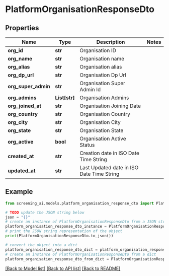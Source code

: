# PlatformOrganisationResponseDto


## Properties

Name | Type | Description | Notes
------------ | ------------- | ------------- | -------------
**org_id** | **str** | Organisation ID | 
**org_name** | **str** | Organisation name | 
**org_alias** | **str** | Organisation alias | 
**org_dp_url** | **str** | Organisation Dp Url | 
**org_super_admin** | **str** | Organisation Super Admin Id | 
**org_admins** | **List[str]** | Organisation Admins | 
**org_joined_at** | **str** | Organisation Joining Date | 
**org_country** | **str** | Organisation Country | 
**org_city** | **str** | Organisation City | 
**org_state** | **str** | Organisation State | 
**org_active** | **bool** | Organisation Active Status | 
**created_at** | **str** | Creation date in ISO Date Time String | 
**updated_at** | **str** | Last Updated date in ISO Date Time String | 

## Example

```python
from screening_ai.models.platform_organisation_response_dto import PlatformOrganisationResponseDto

# TODO update the JSON string below
json = "{}"
# create an instance of PlatformOrganisationResponseDto from a JSON string
platform_organisation_response_dto_instance = PlatformOrganisationResponseDto.from_json(json)
# print the JSON string representation of the object
print(PlatformOrganisationResponseDto.to_json())

# convert the object into a dict
platform_organisation_response_dto_dict = platform_organisation_response_dto_instance.to_dict()
# create an instance of PlatformOrganisationResponseDto from a dict
platform_organisation_response_dto_from_dict = PlatformOrganisationResponseDto.from_dict(platform_organisation_response_dto_dict)
```
[[Back to Model list]](../README.md#documentation-for-models) [[Back to API list]](../README.md#documentation-for-api-endpoints) [[Back to README]](../README.md)


